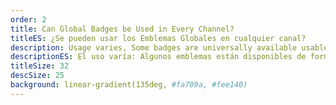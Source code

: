 ```yaml
---
order: 2
title: Can Global Badges be Used in Every Channel?
titleES: ¿Se pueden usar los Emblemas Globales en cualquier canal?
description: Usage varies, Some badges are universally available usable everywhere, others are restricted to the channel where they were unlocked, and some are reserved for platform personnel or Twitch Staff.
descriptionES: El uso varía: Algunos emblemas están disponibles de forma universal utilizables en todas partes, otros están restringidos al canal donde se desbloquearon, y algunos están dirigidos a personal especial o personal específico.
titleSize: 32
descSize: 25
background: linear-gradient(135deg, #fa709a, #fee140)
---
```

